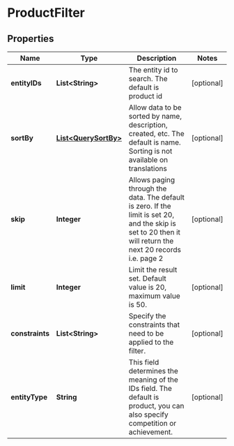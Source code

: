 

# ProductFilter


## Properties

Name | Type | Description | Notes
------------ | ------------- | ------------- | -------------
**entityIDs** | **List&lt;String&gt;** | The entity id to search. The default is product id |  [optional]
**sortBy** | [**List&lt;QuerySortBy&gt;**](QuerySortBy.md) | Allow data to be sorted by name, description, created, etc. The default is name. Sorting is not available on translations |  [optional]
**skip** | **Integer** | Allows paging through the data. The default is zero. If the limit is set 20, and the skip is set to 20 then it will return the next 20 records i.e. page 2 |  [optional]
**limit** | **Integer** | Limit the result set. Default value is 20, maximum value is 50. |  [optional]
**constraints** | **List&lt;String&gt;** | Specify the constraints that need to be applied to the filter. |  [optional]
**entityType** | **String** | This field determines the meaning of the IDs field. The default is product, you can also specify competition or achievement. |  [optional]



